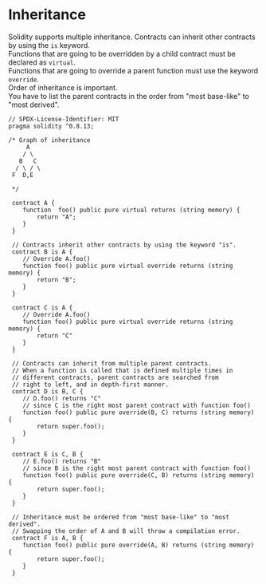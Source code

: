 # Inheritance  
Solidity supports multiple inheritance. Contracts can inherit other contracts by using the `is` keyword.  
Functions that are going to be overridden by a child contract must be declared as `virtual`.  
Functions that are going to override a parent function must use the keyword `override`.  
Order of inheritance is important.  
You have to list the parent contracts in the order from "most base-like" to "most derived".  
```
// SPDX-License-Identifier: MIT
pragma solidity ^0.8.13;

/* Graph of inheritance
     A
    / \
   B   C
  / \ / \
 F  D,E

 */

 contract A {
 	function  foo() public pure virtual returns (string memory) {
 		return "A";
 	}
 }

 // Contracts inherit other contracts by using the keyword "is".
 contract B is A {
 	// Override A.foo()
 	function foo() public pure virtual override returns (string memory) {
 		return "B";
 	}
 }

 contract C is A {
 	// Override A.foo()
 	function foo() public pure virtual override returns (string memory) {
 		return "C"
 	}
 }

 // Contracts can inherit from multiple parent contracts.
 // When a function is called that is defined multiple times in
 // different contracts, parent contracts are searched from
 // right to left, and in depth-first manner.
 contract D is B, C {
 	// D.foo() returns "C"
 	// since C is the right most parent contract with function foo()
 	function foo() public pure override(B, C) returns (string memory) {
 		return super.foo();
 	}
 }

 contract E is C, B {
 	// E.foo() returns "B"
 	// since B is the right most parent contract with function foo()
 	function foo() public pure override(C, B) returns (string memory) {
 		return super.foo();
 	}
 }

 // Inheritance must be ordered from "most base-like" to "most derived".
 // Swapping the order of A and B will throw a compilation error.
 contract F is A, B {
 	function foo() public pure override(A, B) returns (string memory) {
 		return super.foo();
 	}
 }
```